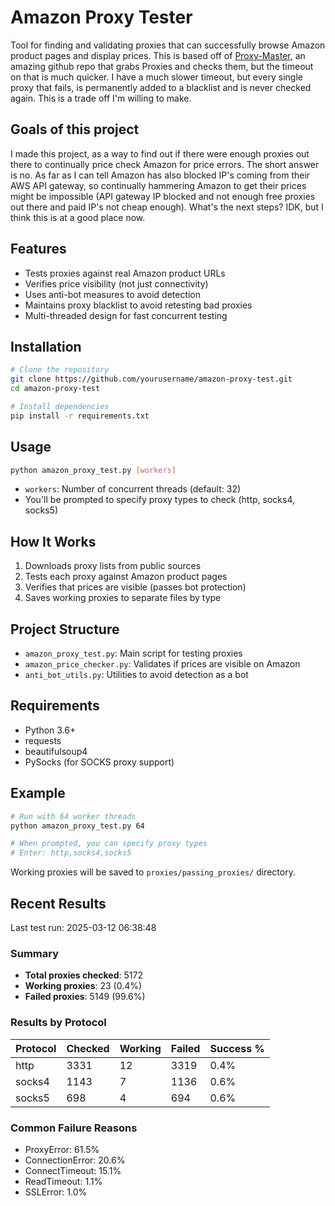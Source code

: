 # Amazon Proxy Tester

Tool for finding and validating proxies that can successfully browse Amazon product pages and display prices. This is based off of [Proxy-Master](https://github.com/MuRongPIG/Proxy-Master), an amazing github repo that grabs Proxies and checks them, but the timeout on that is much quicker. I have a much slower timeout, but every single proxy that fails, is permanently added to a blacklist and is never checked again. This is a trade off I'm willing to make.

## Goals of this project

I made this project, as a way to find out if there were enough proxies out there to continually price check Amazon for price errors. The short answer is no. As far as I can tell Amazon has also blocked IP's coming from their AWS API gateway, so continually hammering Amazon to get their prices might be impossible (API gateway IP blocked and not enough free proxies out there and paid IP's not cheap enough). What's the next steps? IDK, but I think this is at a good place now.

## Features

- Tests proxies against real Amazon product URLs
- Verifies price visibility (not just connectivity)
- Uses anti-bot measures to avoid detection
- Maintains proxy blacklist to avoid retesting bad proxies
- Multi-threaded design for fast concurrent testing

## Installation

```bash
# Clone the repository
git clone https://github.com/yourusername/amazon-proxy-test.git
cd amazon-proxy-test

# Install dependencies
pip install -r requirements.txt
```

## Usage

```bash
python amazon_proxy_test.py [workers]
```

- `workers`: Number of concurrent threads (default: 32)
- You'll be prompted to specify proxy types to check (http, socks4, socks5)

## How It Works

1. Downloads proxy lists from public sources
2. Tests each proxy against Amazon product pages
3. Verifies that prices are visible (passes bot protection)
4. Saves working proxies to separate files by type

## Project Structure

- `amazon_proxy_test.py`: Main script for testing proxies
- `amazon_price_checker.py`: Validates if prices are visible on Amazon
- `anti_bot_utils.py`: Utilities to avoid detection as a bot

## Requirements

- Python 3.6+
- requests
- beautifulsoup4
- PySocks (for SOCKS proxy support)

## Example

```bash
# Run with 64 worker threads
python amazon_proxy_test.py 64

# When prompted, you can specify proxy types
# Enter: http,socks4,socks5
```

Working proxies will be saved to `proxies/passing_proxies/` directory.

## Recent Results

Last test run: 2025-03-12 06:38:48

### Summary
- **Total proxies checked**: 5172
- **Working proxies**: 23 (0.4%)
- **Failed proxies**: 5149 (99.6%)

### Results by Protocol
| Protocol | Checked | Working | Failed | Success % |
|----------|---------|---------|--------|-----------|
| http     | 3331    | 12      | 3319   | 0.4% |
| socks4   | 1143    | 7       | 1136   | 0.6% |
| socks5   | 698     | 4       | 694    | 0.6% |

### Common Failure Reasons
- ProxyError: 61.5%
- ConnectionError: 20.6%
- ConnectTimeout: 15.1%
- ReadTimeout: 1.1%
- SSLError: 1.0%